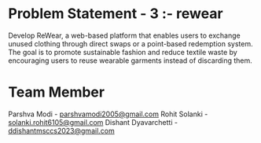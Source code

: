 # Problem Statement - 3 :-  rewear
Develop ReWear, a web-based platform that enables users to exchange unused clothing  through direct swaps or a point-based redemption system. The goal is to promote sustainable  fashion and reduce textile waste by encouraging users to reuse wearable garments instead of  discarding them. 

# Team Member
Parshva Modi - parshvamodi2005@gmail.com 
Rohit Solanki - solanki.rohit6105@gmail.com 
Dishant Dyavarchetti - ddishantmsccs2023@gmail.com
